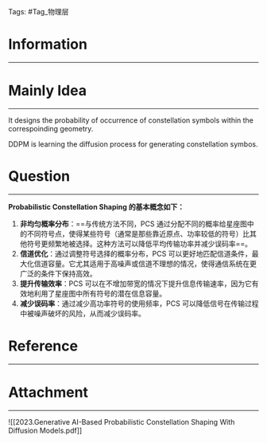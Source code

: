 Tags: #Tag_物理层 
# Information
---


# Mainly Idea
---
It designs the probability of occurrence of constellation symbols within the correspoinding geometry.

DDPM is learning the diffusion process for generating constellation symbos.
# Question
---
**Probabilistic Constellation Shaping 的基本概念如下：**
1. **非均匀概率分布**：==与传统方法不同，PCS 通过分配不同的概率给星座图中的不同符号点，使得某些符号（通常是那些靠近原点、功率较低的符号）比其他符号更频繁地被选择。这种方法可以降低平均传输功率并减少误码率==。
2. **信道优化**：通过调整符号选择的概率分布，PCS 可以更好地匹配信道条件，最大化信道容量。它尤其适用于高噪声或信道不理想的情况，使得通信系统在更广泛的条件下保持高效。
3. **提升传输效率**：PCS 可以在不增加带宽的情况下提升信息传输速率，因为它有效地利用了星座图中所有符号的潜在信息容量。
4. **减少误码率**：通过减少高功率符号的使用频率，PCS 可以降低信号在传输过程中被噪声破坏的风险，从而减少误码率。

# Reference
---


# Attachment
---
![[2023.Generative AI-Based Probabilistic Constellation Shaping With Diffusion Models.pdf]]